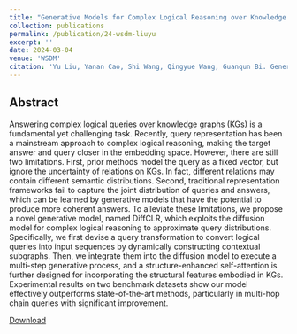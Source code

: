 ```yaml
---
title: "Generative Models for Complex Logical Reasoning over Knowledge Graphs"
collection: publications
permalink: /publication/24-wsdm-liuyu
excerpt: ''
date: 2024-03-04
venue: 'WSDM'
citation: 'Yu Liu, Yanan Cao, Shi Wang, Qingyue Wang, Guanqun Bi. Generative Models for Complex Logical Reasoning over Knowledge Graphs.  WSDM 2024.'
---
```

Abstract
--
Answering complex logical queries over knowledge graphs (KGs) is a fundamental yet challenging task. Recently, query representation has been a mainstream approach to complex logical reasoning, making the target answer and query closer in the embedding space. However, there are still two limitations. First, prior methods model the query as a fixed vector, but ignore the uncertainty of relations on KGs. In fact, different relations may contain different semantic distributions. Second, traditional representation frameworks fail to capture the joint distribution of queries and answers, which can be learned by generative models that have the potential to produce more coherent answers. To alleviate these limitations, we propose a novel generative model, named DiffCLR, which exploits the diffusion model for complex logical reasoning to approximate query distributions. Specifically, we first devise a query transformation to convert logical queries into input sequences by dynamically constructing contextual subgraphs. Then, we integrate them into the diffusion model to execute a multi-step generative process, and a structure-enhanced self-attention is further designed for incorporating the structural features embodied in KGs. Experimental results on two benchmark datasets show our model effectively outperforms state-of-the-art methods, particularly in multi-hop chain queries with significant improvement.

[Download](https://dl.acm.org/doi/10.1145/3616855.3635804)
